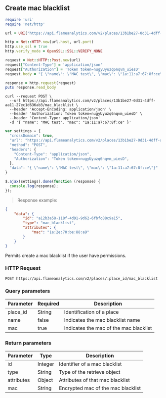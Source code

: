 ## Create mac blacklist

```ruby
require 'uri'
require 'net/http'

url = URI("https://api.flameanalytics.com/v2/places/13b1be27-0d31-4dff-aa11-27ec1d636ab3/mac_blacklist")

http = Net::HTTP.new(url.host, url.port)
http.use_ssl = true
http.verify_mode = OpenSSL::SSL::VERIFY_NONE

request = Net::HTTP::Post.new(url)
request["Content-Type"] = 'application/json'
request["Authorization"] = 'Token token=nugyUyuzq6nqvm_uiesD'
request.body = "{ \"name\": \"MAC test\", \"mac\": \"1a:11:a7:67:8f:ce\"}"

response = http.request(request)
puts response.read_body
```

```shell
curl --request POST \
  --url https://api.flameanalytics.com/v2/places/13b1be27-0d31-4dff-aa11-27ec1d636ab3/mac_blacklist \
  --header 'Accept-Encoding: application/json' \
  --header 'Authorization: Token token=nugyUyuzq6nqvm_uiesD' \
  --header 'Content-Type: application/json'
  -d '{ "name": "MAC test", "mac": "1a:11:a7:67:8f:ce" }'
```

```javascript
var settings = {
  "crossDomain": true,
  "url": "https://api.flameanalytics.com/v2/places/13b1be27-0d31-4dff-aa11-27ec1d636ab3/mac_blacklist",
  "method": "POST",
  "headers": {
    "Content-Type": "application/json",
    "Authorization": "Token token=nugyUyuzq6nqvm_uiesD",
  },
  "data": "{ \"name\": \"MAC test\", \"mac\": \"1a:11:a7:67:8f:ce\"}"
}

$.ajax(settings).done(function (response) {
  console.log(response);
});
```

> Response example:

```json
{
    "data": {
        "id": "a12b3a58-118f-4d91-9d62-6fbfc88c9a15",
        "type": "mac_blacklist",
        "attributes": {
            "mac": "1a:2e:70:be:88:a9"
        }
    }
}
```
Permits create a mac blacklist if the user have permissions.

### HTTP Request

`POST https://api.flameanalytics.com/v2/places/:place_id/mac_blacklist`


### Query parameters

Parameter | Required | Description
--------- | ------- | -----------
place_id | String | Identification of a place
name | false | Indicates the mac blacklist name
mac | true | Indicates the mac of the mac blacklist


### Return parameters

Parameter | Type | Description
--------- | ------- | -----------
id | Integer | Identifier of a mac blacklist
type | String | Type of the retrieve object
attributes | Object | Attributes of that mac blacklist
mac | String | Encrypted mac of the mac blacklist
